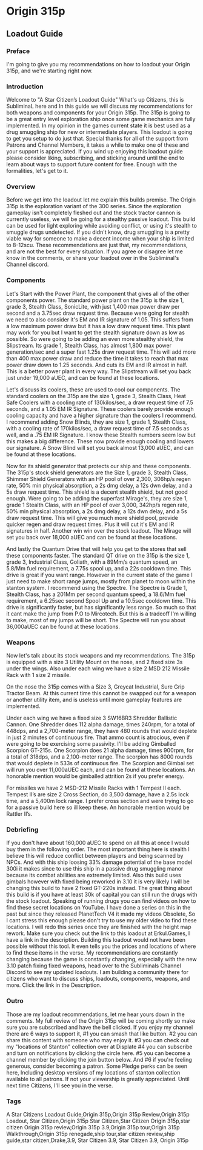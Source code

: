 # Origin 315p
## Loadout Guide

### Preface
I'm going to give you my recommendations on how to loadout your Origin 315p, and we're starting right now.

### Introduction
Welcome to "A Star Citizen’s Loadout Guide" What's up Citizens, this is SubliminaL here and In this guide we will discuss my recommendations for both weapons and components for your Origin 315p. The 315p is going to be a great entry level exploration ship  once some game mechanics are fully implemented. In my opinion in the games current state it is best used as a drug smuggling ship for new or intermediate players. This loadout is going to get you setup to do just that. Special thanks for all of the support from Patrons and Channel Members, it takes a while to make one of these and your support is appreciated. If you wind up enjoying this loadout guide please consider liking, subscribing, and sticking around until the end to learn about ways to support future content for free. Enough with the formalities, let's get to it.

### Overview
Before we get into the loadout let me explain this builds premise. The Origin 315p is the exploration variant of the 300 series. Since the exploration gameplay isn't completely fleshed out and the stock tractor cannon is currently useless, we will be going for a stealthy passive loadout. This build can be used for light exploring while avoiding conflict, or using it's stealth to smuggle drugs undetected. If you didn't know, drug smuggling is a pretty viable way for someone to make a decent income when your ship is limited to 8-12scu. These recommendations are just that, my recommendations, and are not the best for every situation. If you agree or disagree let me know in the comments, or share your loadout over in the Subliminal's Channel discord.

[comment]: <> (Stealth will not be factored into this build.)

### Components
Let's Start with the Power Plant, the component that gives all of the other components power. The standard power plant on the 315p is the size 1, grade 3, Stealth Class, SonicLite, with just 1,400 max power draw per second and a 3.75sec draw request time. Because were going for stealth we need to also consider it's EM and IR signature of 1.05. This suffers from a low maximum power draw but it has a low draw request time. This plant may work for you but I want to get the stealth signature down as low as possible. So were going to be adding an even more stealthy shield, the Slipstream. Its grade 1,  Stealth Class, has almost 1,800 max power generation/sec and a super fast 1.25s draw request time. This will add more than 400 max power draw and reduce the time it takes to reach that max power draw down to 1.25 seconds. And cuts its EM and IR almost in half. This is a better power plant in every way. The Slipstream will set you back just under 19,000 aUEC, and  can be found at these locations.

Let's discuss its coolers, these are used to cool our components. The standard coolers on the 315p are the size 1, grade 3, Stealth Class, Heat Safe Coolers with a cooling rate of 130kilos/sec, a draw request time of 7.5 seconds, and a 1.05 EM IR Signature. These coolers barely provide enough cooling capacity and have a higher signature than the coolers I recommend. I recommend adding Snow Blinds, they are size 1, grade 1, Stealth Class, with a cooling rate of 170kilos/sec, a draw request time of 7.5 seconds as well, and a .75 EM IR Signature. I know these Stealth numbers seem low but this makes a big difference. These now provide enough cooling and lowers our signature. A Snow Blind will set you back almost 13,000 aUEC, and can be found at these locations.

[comment]: <> (With doing some cooler testing for an upcoming components guide I've determined that if the coolers have enough capacity it doesn’t make a difference if you equip better ones or not. Stay tuned for that guide at a later date. I recommend keeping the Polars. If you want to do it anyway I recommend using 2 Zero Rushes. On paper the zero rushes have more than enough cooling and are the quickest at providing cooling.)

Now for its shield generator that protects our ship and these components. The 315p's stock shield generators are the Size 1, grade 3, Stealth Class, Shimmer Shield Generators with an HP pool of over 2,300, 306hp/s regen rate, 50% min physical absorption, a 2s dmg delay, a 12s dwn delay, and a 5s draw request time. This shield is a decent stealth shield, but not good enough. Were going to be adding the superfast Mirage's, they are size 1, grade 1 Stealth Class, with an HP pool of over 3,000, 342hp/s regen rate, 50% min physical absorption, a 2s dmg delay, a 12s dwn delay, and a 5s draw request time. This will give you much more shield pool, provide quicker regen and draw request times. Plus it will cut it's EM and IR signatures in half. Another win win over the stock loadout. The Mirage will set you back over 18,000 aUEC and can be found at these locations.

And lastly the Quantum Drive that will help you get to the stores that sell these components faster. The standard QT drive on the 315p is the size 1, grade 3, Industrial Class, Goliath, with a 89Mm/s quantum speed, an 5.8/Mm fuel requirement, a 7.75s spool up, and a 22s cooldown time. This drive is great if you want range. However in the current state of the game I just need to make short range jumps, mostly from planet to moon within the stanton system. I recommend using the Spectre.  The Spectre is Grade 1, Stealth Class, has a 201Mm per second quantum speed, a 18.6/Mm fuel requirement, a 6.25sec second Spool Up and a 10.5sec cooldown time. This drive is significantly faster, but has significantly less range. So much so that it cant make the jump from P.O to Mircotech. But this is a tradeoff I'm willing to make, most of my jumps will be short. The Spectre will run you about 36,000aUEC can be found at these locations.

### Weapons
Now let's talk about its stock weapons and my recommendations. The 315p is equipped with a size 3 Utility Mount on the nose, and 2 fixed size 3s under the wings. Also under each wing we have a size 2 MSD 212 Missile Rack with 1 size 2 missile.

On the nose the 315p comes with a Size 3, Greycat Industrial, Sure Grip Tractor Beam. At this current time this cannot be swapped out for a weapon or another utility item, and is useless until more gameplay features are implemented.

Under each wing we have a fixed size 3 SW16BR3 Shredder Ballistic Cannon. One Shredder does 112 alpha damage, times 240rpm, for a total of 448dps, and a 2,700-meter range, they have 480 rounds that would deplete in just 2 minutes of continuous fire. That ammo count is atrocious, even if were going to be exercising some passivity. I'll be adding Gimballed Scorpion GT-215s. One Scorpion does 21 alpha damage, times 900rpm, for a total of 318dps, and a 2,100-meter range. The scorpion has 8000 rounds that would deplete in 533s of continuous fire. The Scorpion and Gimbal set will run you over 11,000aUEC each, and can be found at these locations. An honorable mention would be gimballed attrition 2s if you prefer energy.

For missiles we have 2 MSD-212 Missile Racks with 1 Tempest II each. Tempest II’s are size 2 Cross Section, do 3,500 damage, have a 2.5s lock time, and a 5,400m lock range. I prefer cross section and were trying to go for a passive build here so ill keep these. An honorable mention would be Rattler II’s.

### Debriefing
If you don't have about 160,000 aUEC to spend on all this at once I would buy them in the following order. The most important thing here is stealth I believe this will reduce conflict between players and being scanned by NPCs. And with this ship loosing 33% damage potential of the base model 300i it makes since to use this ship in a passive drug smuggling manor because its combat abilities are extremely limited. Also this build uses gimbals however with fixed being reworked in 3.10 it is very likely I will be changing this build to have 2 fixed GT-220s instead. The great thing about this build is if you have at least 30k of capital you can still run the drugs with the stock loadout. Speaking of running drugs you can find videos on how to find these secret locations on YouTube. I have done a series on this in the past but since they released PlanetTech V4 it made my videos Obsolete, So I cant stress this enough please don't try to use my older video to find these locations. I will redo this series once they are finished with the height map rework.
Make sure you check out the link to this loadout at Erkul.Games, I have a link in the description. Building this loadout would not have been possible without this tool. It even tells you the prices and locations of where to find these items in the verse. My recommendations are constantly changing because the game is constantly changing, especially with the new 3.10 patch fixing fixed weapons, head over to the Subliminals Channel Discord to see my updated loadouts. I am building a community there for citizens who want to discuss ships, loadouts, components, weapons, and more. Click the link in the Description.

### Outro
Those are my loadout recommendations, let me hear yours down in the comments. My full review of the Origin 315p will be coming shortly so make sure you are subscribed and have the bell clicked. If you enjoy my channel there are 6 ways to support it, #1 you can smash that like button. #2 you can share this content with someone who may enjoy it. #3 you can check out my "locations of Stanton" collection over at Displate #4 you can subscribe and turn on notifications by clicking the circle here. #5 you can become a channel member by clicking the join button below. And #6 if you're feeling generous, consider becoming a patron. Some Pledge perks can be seen here, Including desktop versions of my locations of stanton collection available to all patrons. If not your viewership is greatly appreciated. Until next time Citizens, I'll see you in the verse.

### Tags
A Star Citizens Loadout Guide,Origin 315p,Origin 315p Review,Origin 315p Loadout, Star Citizen,Origin 315p Star Citizen,Star Citizen Origin 315p,star citizen Origin 315p review,Origin 315p 3.9,Origin 315p tour,Origin 315p Walkthrough,Origin 315p renegade,ship tour,star citizen review,ship guide,star citizen,Drake,3.9, Star Citizen 3.9, Star Citizen 3.9, Origin 315p
